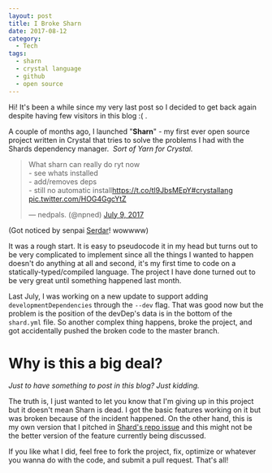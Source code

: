 ```yaml
---
layout: post
title: I Broke Sharn
date: 2017-08-12
category:
  - Tech
tags:
  - sharn
  - crystal language
  - github
  - open source
---
```

Hi! It's been a while since my very last post so I decided to get back again despite having few visitors in this blog :( .

A couple of months ago, I launched "**Sharn**" - my first ever open source project written in Crystal that tries to solve the problems I had with the Shards dependency manager.  *Sort of Yarn for Crystal.*

<blockquote class="twitter-tweet" data-lang="en"><p lang="en" dir="ltr">What sharn can really do ryt now<br>- see whats installed<br>- add/removes deps<br>- still no automatic install<a href="https://t.co/tl9JbsMEpY">https://t.co/tl9JbsMEpY</a><a href="https://twitter.com/hashtag/crystallang?src=hash">#crystallang</a> <a href="https://t.co/HOG4GgcYtZ">pic.twitter.com/HOG4GgcYtZ</a></p>— nedpals. (@npned) <a href="https://twitter.com/npned/status/884021715755335680">July 9, 2017</a></blockquote>
<script async src="//platform.twitter.com/widgets.js" charset="utf-8"></script>

(Got noticed by senpai [Serdar](https://twitter.com/sdogruyol)! wowwww)

It was a rough start. It is easy to pseudocode it in my head but turns out to be very complicated to implement since all the things I wanted to happen doesn't do anything at all and second, it's my first time to code on a statically-typed/compiled language. The project I have done turned out to be very great until something happened last month.

Last July, I was working on a new update to support adding `developmentDependencies` through the `--dev` flag. That was good now but the problem is the position of the devDep's data is in the bottom of the `shard.yml` file. So another complex thing happens, broke the project, and got accidentally pushed the broken code to the master branch.

# Why is this a big deal?

*Just to have something to post in this blog? Just kidding.*

The truth is, I just wanted to let you know that I'm giving up in this project but it doesn't mean Sharn is dead. I got the basic features working on it but was broken because of the incident happened. On the other hand, this is my own version that I pitched in [Shard's repo issue](https://github.com/crystal-lang/shards/issues/144#issuecomment-313858633) and this might not be the better version of the feature currently being discussed.

If you like what I did, feel free to fork the project, fix, optimize or whatever you wanna do with the code, and submit a pull request. That's all!
